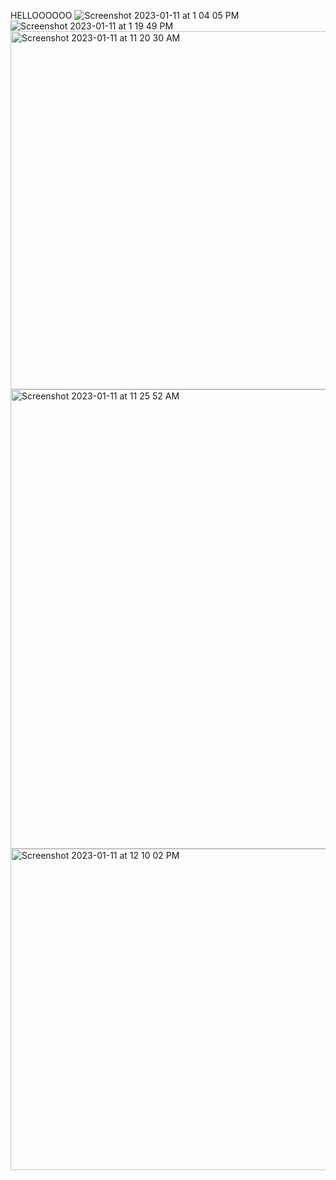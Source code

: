 HELLOOOOOO
![Screenshot 2023-01-11 at 1 04 05 PM](https://user-images.githubusercontent.com/43663025/211921200-f604ea71-c080-4d0d-82cc-38781952c767.png)
![Screenshot 2023-01-11 at 1 19 49 PM](https://user-images.githubusercontent.com/43663025/211921207-38039b0f-a226-4590-b022-02584b64c207.png)
<img width="573" alt="Screenshot 2023-01-11 at 11 20 30 AM" src="https://user-images.githubusercontent.com/43663025/211921210-3f7ca91d-4263-41e2-806f-ab4123028d41.png">
<img width="735" alt="Screenshot 2023-01-11 at 11 25 52 AM" src="https://user-images.githubusercontent.com/43663025/211921215-d27efceb-5ce8-40c8-bb96-8f31db5f43ef.png">
<img width="514" alt="Screenshot 2023-01-11 at 12 10 02 PM" src="https://user-images.githubusercontent.com/43663025/211921222-ce54ab67-ff25-4b8a-9cab-56c31608222f.png">
